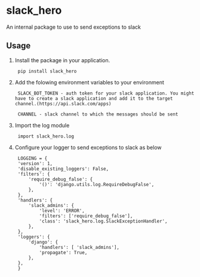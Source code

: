 # slack_hero

An internal package to use to send exceptions to slack

## Usage

1. Install the package in your application.

        pip install slack_hero

2. Add the folowing environment variables to your environment

        SLACK_BOT_TOKEN - auth token for your slack application. You might have to create a slack application and add it to the target channel.(https://api.slack.com/apps)

        CHANNEL - slack channel to which the messages should be sent

3. Import the log module

        import slack_hero.log

3. Configure your logger to send exceptions to slack as below

        LOGGING = {
        'version': 1,
        'disable_existing_loggers': False,
        'filters': {
            'require_debug_false': {
                '()': 'django.utils.log.RequireDebugFalse',
            },
        },
        'handlers': {
            'slack_admins': {
                'level': 'ERROR',
                'filters': ['require_debug_false'],
                'class': 'slack_hero.log.SlackExceptionHandler',
            },
        },
        'loggers': {
            'django': {
                'handlers': [ 'slack_admins'],
                'propagate': True,
            },
        },
        }
